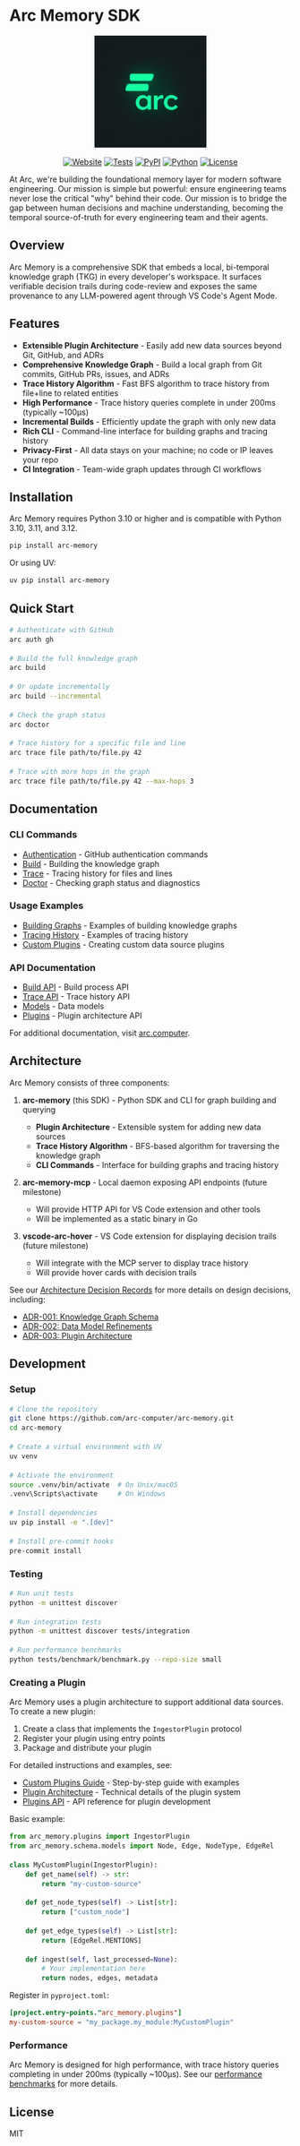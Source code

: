 # Arc Memory SDK

<p align="center">
  <img src="public/arc_logo.png" alt="Arc Logo" width="200"/>
</p>

<p align="center">
  <a href="https://www.arc.computer"><img src="https://img.shields.io/badge/website-arc.computer-blue" alt="Website"></a>
  <a href="https://github.com/Arc-Computer/arc-memory/actions"><img src="https://img.shields.io/badge/tests-passing-brightgreen" alt="Tests"></a>
  <a href="https://pypi.org/project/arc-memory/"><img src="https://img.shields.io/pypi/v/arc-memory" alt="PyPI"></a>
  <a href="https://pypi.org/project/arc-memory/"><img src="https://img.shields.io/pypi/pyversions/arc-memory" alt="Python"></a>
  <a href="https://github.com/Arc-Computer/arc-memory/blob/main/LICENSE"><img src="https://img.shields.io/github/license/Arc-Computer/arc-memory" alt="License"></a>
</p>

At Arc, we're building the foundational memory layer for modern software engineering. Our mission is simple but powerful: ensure engineering teams never lose the critical "why" behind their code. Our mission is to bridge the gap between human decisions and machine understanding, becoming the temporal source-of-truth for every engineering team and their agents.

## Overview

Arc Memory is a comprehensive SDK that embeds a local, bi-temporal knowledge graph (TKG) in every developer's workspace. It surfaces verifiable decision trails during code-review and exposes the same provenance to any LLM-powered agent through VS Code's Agent Mode.

## Features

- **Extensible Plugin Architecture** - Easily add new data sources beyond Git, GitHub, and ADRs
- **Comprehensive Knowledge Graph** - Build a local graph from Git commits, GitHub PRs, issues, and ADRs
- **Trace History Algorithm** - Fast BFS algorithm to trace history from file+line to related entities
- **High Performance** - Trace history queries complete in under 200ms (typically ~100μs)
- **Incremental Builds** - Efficiently update the graph with only new data
- **Rich CLI** - Command-line interface for building graphs and tracing history
- **Privacy-First** - All data stays on your machine; no code or IP leaves your repo
- **CI Integration** - Team-wide graph updates through CI workflows

## Installation

Arc Memory requires Python 3.10 or higher and is compatible with Python 3.10, 3.11, and 3.12.

```bash
pip install arc-memory
```

Or using UV:

```bash
uv pip install arc-memory
```

## Quick Start

```bash
# Authenticate with GitHub
arc auth gh

# Build the full knowledge graph
arc build

# Or update incrementally
arc build --incremental

# Check the graph status
arc doctor

# Trace history for a specific file and line
arc trace file path/to/file.py 42

# Trace with more hops in the graph
arc trace file path/to/file.py 42 --max-hops 3
```

## Documentation

### CLI Commands
- [Authentication](./docs/cli/auth.md) - GitHub authentication commands
- [Build](./docs/cli/build.md) - Building the knowledge graph
- [Trace](./docs/cli/trace.md) - Tracing history for files and lines
- [Doctor](./docs/cli/doctor.md) - Checking graph status and diagnostics

### Usage Examples
- [Building Graphs](./docs/examples/building-graphs.md) - Examples of building knowledge graphs
- [Tracing History](./docs/examples/tracing-history.md) - Examples of tracing history
- [Custom Plugins](./docs/examples/custom-plugins.md) - Creating custom data source plugins

### API Documentation
- [Build API](./docs/api/build.md) - Build process API
- [Trace API](./docs/api/trace.md) - Trace history API
- [Models](./docs/api/models.md) - Data models
- [Plugins](./docs/api/plugins.md) - Plugin architecture API

For additional documentation, visit [arc.computer](https://www.arc.computer).

## Architecture

Arc Memory consists of three components:

1. **arc-memory** (this SDK) - Python SDK and CLI for graph building and querying
   - **Plugin Architecture** - Extensible system for adding new data sources
   - **Trace History Algorithm** - BFS-based algorithm for traversing the knowledge graph
   - **CLI Commands** - Interface for building graphs and tracing history

2. **arc-memory-mcp** - Local daemon exposing API endpoints (future milestone)
   - Will provide HTTP API for VS Code extension and other tools
   - Will be implemented as a static binary in Go

3. **vscode-arc-hover** - VS Code extension for displaying decision trails (future milestone)
   - Will integrate with the MCP server to display trace history
   - Will provide hover cards with decision trails

See our [Architecture Decision Records](./docs/adr/) for more details on design decisions, including:
- [ADR-001: Knowledge Graph Schema](./docs/adr/001-knowledge-graph-schema.md)
- [ADR-002: Data Model Refinements](./docs/adr/002-data-model-refinements.md)
- [ADR-003: Plugin Architecture](./docs/adr/003-plugin-architecture.md)

## Development

### Setup

```bash
# Clone the repository
git clone https://github.com/arc-computer/arc-memory.git
cd arc-memory

# Create a virtual environment with UV
uv venv

# Activate the environment
source .venv/bin/activate  # On Unix/macOS
.venv\Scripts\activate     # On Windows

# Install dependencies
uv pip install -e ".[dev]"

# Install pre-commit hooks
pre-commit install
```

### Testing

```bash
# Run unit tests
python -m unittest discover

# Run integration tests
python -m unittest discover tests/integration

# Run performance benchmarks
python tests/benchmark/benchmark.py --repo-size small
```

### Creating a Plugin

Arc Memory uses a plugin architecture to support additional data sources. To create a new plugin:

1. Create a class that implements the `IngestorPlugin` protocol
2. Register your plugin using entry points
3. Package and distribute your plugin

For detailed instructions and examples, see:
- [Custom Plugins Guide](./docs/examples/custom-plugins.md) - Step-by-step guide with examples
- [Plugin Architecture](./docs/api/plugins.md) - Technical details of the plugin system
- [Plugins API](./docs/api/plugins.md) - API reference for plugin development

Basic example:

```python
from arc_memory.plugins import IngestorPlugin
from arc_memory.schema.models import Node, Edge, NodeType, EdgeRel

class MyCustomPlugin(IngestorPlugin):
    def get_name(self) -> str:
        return "my-custom-source"

    def get_node_types(self) -> List[str]:
        return ["custom_node"]

    def get_edge_types(self) -> List[str]:
        return [EdgeRel.MENTIONS]

    def ingest(self, last_processed=None):
        # Your implementation here
        return nodes, edges, metadata
```

Register in `pyproject.toml`:
```toml
[project.entry-points."arc_memory.plugins"]
my-custom-source = "my_package.my_module:MyCustomPlugin"
```

### Performance

Arc Memory is designed for high performance, with trace history queries completing in under 200ms (typically ~100μs). See our [performance benchmarks](./docs/performance-benchmarks.md) for more details.

## License

MIT
